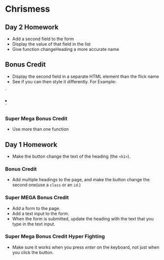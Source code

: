 # Chrismess

## Day 2 Homework

* Add a second field to the form
* Display the value of that field in the list
* Give function changeHeading a more accurate name


## Bonus Credit

* Display the second field in a separate HTML element than the flick name
* See if you can then style it differently. For Example:

`
<li>
    <span class = "flickName"> </span>
    <span class = "year"> </span>
</li> 
`

### Super Mega Bonus Credit

* Use more than one function


## Day 1 Homework

* Make the button change the text of the heading (the `<h1>`).

### Bonus Credit

* Add multiple headings to the page, and make the button change the second one(use a `class` or an `id`.)


### Super MEGA Bonus Credit

* Add a form to the page.
* Add a text input to the form.
* When the form is submitted, update the heading with the text that you type in the text input.

### Super Mega Bonus Credit Hyper Fighting

* Make sure it works when you press _enter_ on the keyboard, not just when you click the button.